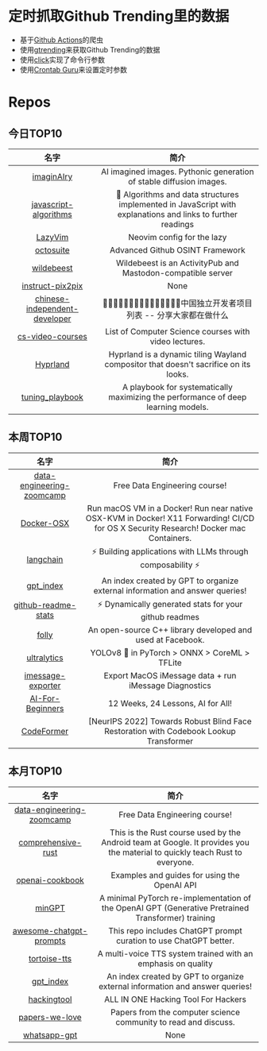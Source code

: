 # 定时抓取Github Trending里的数据
* 基于[Github Actions](https://docs.github.com/en/actions)的爬虫
* 使用[gtrending](https://github.com/hedythedev/gtrending)来获取Github Trending的数据
* 使用[click](https://github.com/pallets/click)实现了命令行参数
* 使用[Crontab Guru](https://crontab.guru/)来设置定时参数

# Repos
## 今日TOP10 
<!-- START OF DAILY_TOP10_REPOS -->
| 名字 | 简介 |
| :----: | :----: |
| [imaginAIry](https://github.com/brycedrennan/imaginAIry) | AI imagined images. Pythonic generation of stable diffusion images. |
| [javascript-algorithms](https://github.com/trekhleb/javascript-algorithms) | 📝 Algorithms and data structures implemented in JavaScript with explanations and links to further readings |
| [LazyVim](https://github.com/LazyVim/LazyVim) | Neovim config for the lazy |
| [octosuite](https://github.com/bellingcat/octosuite) | Advanced Github OSINT Framework |
| [wildebeest](https://github.com/cloudflare/wildebeest) | Wildebeest is an ActivityPub and Mastodon-compatible server |
| [instruct-pix2pix](https://github.com/timothybrooks/instruct-pix2pix) | None |
| [chinese-independent-developer](https://github.com/1c7/chinese-independent-developer) | 👩🏿‍💻👨🏾‍💻👩🏼‍💻👨🏽‍💻👩🏻‍💻中国独立开发者项目列表 -- 分享大家都在做什么 |
| [cs-video-courses](https://github.com/Developer-Y/cs-video-courses) | List of Computer Science courses with video lectures. |
| [Hyprland](https://github.com/hyprwm/Hyprland) | Hyprland is a dynamic tiling Wayland compositor that doesn't sacrifice on its looks. |
| [tuning_playbook](https://github.com/google-research/tuning_playbook) | A playbook for systematically maximizing the performance of deep learning models. |
<!-- END OF DAILY_TOP10_REPOS -->

## 本周TOP10
<!-- START OF WEEKLY_TOP10_REPOS -->
| 名字 | 简介 |
| :----: | :----: |
| [data-engineering-zoomcamp](https://github.com/DataTalksClub/data-engineering-zoomcamp) | Free Data Engineering course! |
| [Docker-OSX](https://github.com/sickcodes/Docker-OSX) | Run macOS VM in a Docker! Run near native OSX-KVM in Docker! X11 Forwarding! CI/CD for OS X Security Research! Docker mac Containers. |
| [langchain](https://github.com/hwchase17/langchain) | ⚡ Building applications with LLMs through composability ⚡ |
| [gpt_index](https://github.com/jerryjliu/gpt_index) | An index created by GPT to organize external information and answer queries! |
| [github-readme-stats](https://github.com/anuraghazra/github-readme-stats) | ⚡ Dynamically generated stats for your github readmes |
| [folly](https://github.com/facebook/folly) | An open-source C++ library developed and used at Facebook. |
| [ultralytics](https://github.com/ultralytics/ultralytics) | YOLOv8 🚀 in PyTorch > ONNX > CoreML > TFLite |
| [imessage-exporter](https://github.com/ReagentX/imessage-exporter) | Export MacOS iMessage data + run iMessage Diagnostics |
| [AI-For-Beginners](https://github.com/microsoft/AI-For-Beginners) | 12 Weeks, 24 Lessons, AI for All! |
| [CodeFormer](https://github.com/sczhou/CodeFormer) | [NeurIPS 2022] Towards Robust Blind Face Restoration with Codebook Lookup Transformer |
<!-- END OF WEEKLY_TOP10_REPOS -->

## 本月TOP10
<!-- START OF MONTHLY_TOP10_REPOS -->
| 名字 | 简介 |
| :----: | :----: |
| [data-engineering-zoomcamp](https://github.com/DataTalksClub/data-engineering-zoomcamp) | Free Data Engineering course! |
| [comprehensive-rust](https://github.com/google/comprehensive-rust) | This is the Rust course used by the Android team at Google. It provides you the material to quickly teach Rust to everyone. |
| [openai-cookbook](https://github.com/openai/openai-cookbook) | Examples and guides for using the OpenAI API |
| [minGPT](https://github.com/karpathy/minGPT) | A minimal PyTorch re-implementation of the OpenAI GPT (Generative Pretrained Transformer) training |
| [awesome-chatgpt-prompts](https://github.com/f/awesome-chatgpt-prompts) | This repo includes ChatGPT prompt curation to use ChatGPT better. |
| [tortoise-tts](https://github.com/neonbjb/tortoise-tts) | A multi-voice TTS system trained with an emphasis on quality |
| [gpt_index](https://github.com/jerryjliu/gpt_index) | An index created by GPT to organize external information and answer queries! |
| [hackingtool](https://github.com/Z4nzu/hackingtool) | ALL IN ONE Hacking Tool For Hackers |
| [papers-we-love](https://github.com/papers-we-love/papers-we-love) | Papers from the computer science community to read and discuss. |
| [whatsapp-gpt](https://github.com/danielgross/whatsapp-gpt) | None |
<!-- END OF MONTHLY_TOP10_REPOS -->
